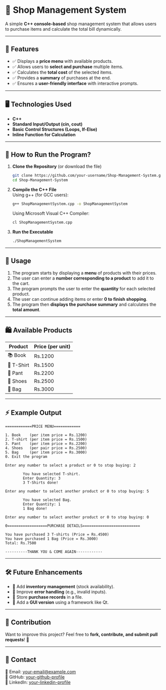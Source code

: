 # 🛒 Shop Management System

A simple **C++ console-based** shop management system that allows users to purchase items and calculate the total bill dynamically.

---

## 📌 Features

- ✅ Displays a **price menu** with available products.
- ✅ Allows users to **select and purchase** multiple items.
- ✅ Calculates the **total cost** of the selected items.
- ✅ Provides a **summary** of purchases at the end.
- ✅ Ensures a **user-friendly interface** with interactive prompts.

---

## 🖥️ Technologies Used

- **C++**
- **Standard Input/Output (cin, cout)**
- **Basic Control Structures (Loops, If-Else)**
- **Inline Function for Calculation**

---

## 📜 How to Run the Program?

1. **Clone the Repository** (or download the file)
   ```bash
   git clone https://github.com/your-username/Shop-Management-System.git
   cd Shop-Management-System
   ```
2. **Compile the C++ File**  
   Using g++ (for GCC users):
   ```bash
   g++ ShopManagementSystem.cpp -o ShopManagementSystem
   ```
   Using Microsoft Visual C++ Compiler:
   ```bash
   cl ShopManagementSystem.cpp
   ```
3. **Run the Executable**
   ```bash
   ./ShopManagementSystem
   ```

---

## 📝 Usage

1. The program starts by displaying a **menu** of products with their prices.
2. The user can enter a **number corresponding to a product** to add it to the cart.
3. The program prompts the user to enter the **quantity** for each selected product.
4. The user can continue adding items or enter **0 to finish shopping**.
5. The program then **displays the purchase summary** and calculates the **total amount**.

---

## 🛍️ Available Products

| Product  | Price (per unit) |
|----------|----------------|
| 📚 Book | Rs.1200 |
| 👕 T-Shirt | Rs.1500 |
| 👖 Pant | Rs.2200 |
| 👟 Shoes | Rs.2500 |
| 🎒 Bag | Rs.3000 |

---

## ⚡ Example Output

```
============PRICE MENU============

1. Book    (per item price = Rs.1200)
2. T-shirt (per item price = Rs.1500)
3. Pant    (per item price = Rs.2200)
4. Shoes   (per pair price = Rs.2500)
5. Bag     (per item price = Rs.3000)
0. Exit the program

Enter any number to select a product or 0 to stop buying: 2

        You have selected T-shirt.
        Enter Quantity: 3
        3 T-Shirts done!

Enter any number to select another product or 0 to stop buying: 5

        You have selected Bag.
        Enter Quantity: 1
        1 Bag done!

Enter any number to select another product or 0 to stop buying: 0

0==================PURCHASE DETAILS==========================

You have purchased 3 T-shirts (Price = Rs.4500)
You have purchased 1 Bag (Price = Rs.3000)
Total: Rs.7500

----------THANK YOU & COME AGAIN------------
```

---

## 🛠️ Future Enhancements

- 📌 Add **inventory management** (stock availability).
- 📌 Improve **error handling** (e.g., invalid inputs).
- 📌 Store **purchase records** in a file.
- 📌 Add a **GUI version** using a framework like Qt.

---

## 🤝 Contribution

Want to improve this project? Feel free to **fork, contribute, and submit pull requests**! 🚀

---

## 📩 Contact

📧 Email: [your-email@example.com](mailto:iasma.channa@gmail.com)  
🔗 GitHub: [your-github-profile](https://github.com/asma-13)<br>
🔗 LinkedIn: [your-linkedin-profile](https://linkedin.com/in/iasmachanna)

